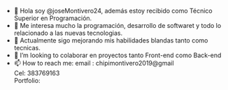 - 👋 Hola soy @joseMontivero24, además estoy recibido como Técnico Superior en Programación.       
- 👀 Me interesa mucho la programación, desarrollo de softwaret y todo lo relacionado a las nuevas tecnologias.
- 🌱 Actualmente sigo  mejorando mis habilidades blandas tanto como tecnicas.
- 💞️ I’m looking to  colaborar  en proyectos  tanto Front-end como Back-end
- 📫 How to reach me:
 email :  chipimontivero2019@gmail     
 Cel: 383769163  
 Portfolio: 

<!---
joseMontivero24/joseMontivero24 is a ✨ special ✨ repository because its `README.md` (this file) appears on your GitHub profile.
You can click the Preview link to take a look at your changes.
--->
